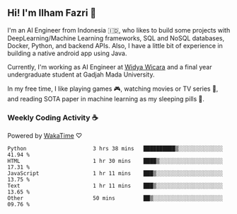## Hi! I'm Ilham Fazri 👋

I'm an AI Engineer from Indonesia 🇮🇩, who likes to build some projects with DeepLearning/Machine Learning frameworks, SQL and NoSQL databases, Docker, Python, and backend APIs. Also, I have a little bit of experience in building a native android app using Java.

Currently, I'm working as AI Engineer at [Widya Wicara](https://widyawicara.com) and a final year undergraduate student at Gadjah Mada University. 

In my free time, I like playing games 🎮, watching movies or TV series 🍿, and reading SOTA paper in machine learning as my sleeping pills 💊. 

### Weekly Coding Activity ☕
Powered by [WakaTime](https://wakatime.com/) ♡
<!--START_SECTION:waka-->

```text
Python                     3 hrs 38 mins   ██████████▒░░░░░░░░░░░░░░   41.94 %
HTML                       1 hr 30 mins    ████▒░░░░░░░░░░░░░░░░░░░░   17.31 %
JavaScript                 1 hr 11 mins    ███▒░░░░░░░░░░░░░░░░░░░░░   13.75 %
Text                       1 hr 11 mins    ███▒░░░░░░░░░░░░░░░░░░░░░   13.65 %
Other                      50 mins         ██▒░░░░░░░░░░░░░░░░░░░░░░   09.76 %
```

<!--END_SECTION:waka-->
